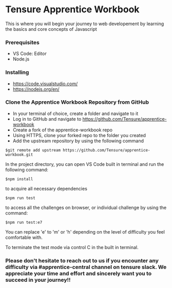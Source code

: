 # Tensure Apprentice Workbook
This is where you will begin your journey to web developement by learning the basics and core concepts of Javascript

### Prerequisites
 - VS Code: Editor
 - Node.js 
 
### Installing
- https://code.visualstudio.com/
- https://nodejs.org/en/

### Clone the Apprentice Workbook Repository from GitHub
- In your terminal of choice, create a folder and navigate to it
- Log in to GitHub and navigate to https://github.com/Tensure/apprentice-workbook
- Create a fork of the apprentice-workbook repo
- Using HTTPS, clone your forked repo to the folder you created
- Add the upstream repository by using the following command 
``` 
$git remote add upstream https://github.com/Tensure/apprentice-workbook.git
```

In the project directory, you can open VS Code built in terminal and run the following command:

```
$npm install
```
to acquire all necessary dependencies

```
$npm run test
```
to access all the challenges on browser, or individual challenge by using the command:

```
$npm run test:e7
```
You can replace 'e' to 'm' or 'h' depending on the level of difficulty you feel comfortable with. 

To terminate the test mode via control C in the built in terminal.

### Please don't hesitate to reach out to us if you encounter any difficulty via #apprentice-central channel on tensure slack. We appreciate your time and effort and sincerely want you to succeed in your journey!!




